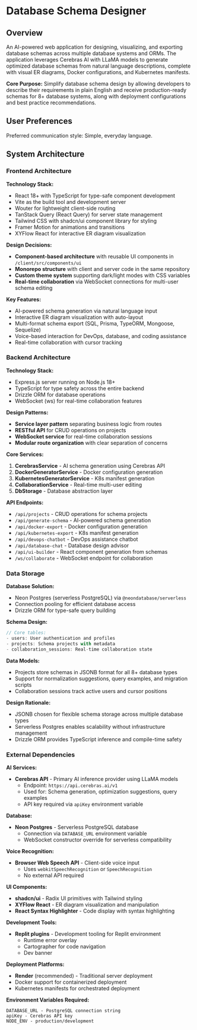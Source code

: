# Database Schema Designer

## Overview

An AI-powered web application for designing, visualizing, and exporting database schemas across multiple database systems and ORMs. The application leverages Cerebras AI with LLaMA models to generate optimized database schemas from natural language descriptions, complete with visual ER diagrams, Docker configurations, and Kubernetes manifests.

**Core Purpose:** Simplify database schema design by allowing developers to describe their requirements in plain English and receive production-ready schemas for 8+ database systems, along with deployment configurations and best practice recommendations.

## User Preferences

Preferred communication style: Simple, everyday language.

## System Architecture

### Frontend Architecture

**Technology Stack:**
- React 18+ with TypeScript for type-safe component development
- Vite as the build tool and development server
- Wouter for lightweight client-side routing
- TanStack Query (React Query) for server state management
- Tailwind CSS with shadcn/ui component library for styling
- Framer Motion for animations and transitions
- XYFlow React for interactive ER diagram visualization

**Design Decisions:**
- **Component-based architecture** with reusable UI components in `/client/src/components/ui`
- **Monorepo structure** with client and server code in the same repository
- **Custom theme system** supporting dark/light modes with CSS variables
- **Real-time collaboration** via WebSocket connections for multi-user schema editing

**Key Features:**
- AI-powered schema generation via natural language input
- Interactive ER diagram visualization with auto-layout
- Multi-format schema export (SQL, Prisma, TypeORM, Mongoose, Sequelize)
- Voice-based interaction for DevOps, database, and coding assistance
- Real-time collaboration with cursor tracking

### Backend Architecture

**Technology Stack:**
- Express.js server running on Node.js 18+
- TypeScript for type safety across the entire backend
- Drizzle ORM for database operations
- WebSocket (ws) for real-time collaboration features

**Design Patterns:**
- **Service layer pattern** separating business logic from routes
- **RESTful API** for CRUD operations on projects
- **WebSocket service** for real-time collaboration sessions
- **Modular route organization** with clear separation of concerns

**Core Services:**
1. **CerebrasService** - AI schema generation using Cerebras API
2. **DockerGeneratorService** - Docker configuration generation
3. **KubernetesGeneratorService** - K8s manifest generation
4. **CollaborationService** - Real-time multi-user editing
5. **DbStorage** - Database abstraction layer

**API Endpoints:**
- `/api/projects` - CRUD operations for schema projects
- `/api/generate-schema` - AI-powered schema generation
- `/api/docker-export` - Docker configuration generation
- `/api/kubernetes-export` - K8s manifest generation
- `/api/devops-chatbot` - DevOps assistance chatbot
- `/api/database-chat` - Database design advisor
- `/api/ui-builder` - React component generation from schemas
- `/ws/collaborate` - WebSocket endpoint for collaboration

### Data Storage

**Database Solution:**
- Neon Postgres (serverless PostgreSQL) via `@neondatabase/serverless`
- Connection pooling for efficient database access
- Drizzle ORM for type-safe query building

**Schema Design:**
```typescript
// Core tables:
- users: User authentication and profiles
- projects: Schema projects with metadata
- collaboration_sessions: Real-time collaboration state
```

**Data Models:**
- Projects store schemas in JSONB format for all 8+ database types
- Support for normalization suggestions, query examples, and migration scripts
- Collaboration sessions track active users and cursor positions

**Design Rationale:**
- JSONB chosen for flexible schema storage across multiple database types
- Serverless Postgres enables scalability without infrastructure management
- Drizzle ORM provides TypeScript inference and compile-time safety

### External Dependencies

**AI Services:**
- **Cerebras API** - Primary AI inference provider using LLaMA models
  - Endpoint: `https://api.cerebras.ai/v1`
  - Used for: Schema generation, optimization suggestions, query examples
  - API key required via `apiKey` environment variable

**Database:**
- **Neon Postgres** - Serverless PostgreSQL database
  - Connection via `DATABASE_URL` environment variable
  - WebSocket constructor override for serverless compatibility

**Voice Recognition:**
- **Browser Web Speech API** - Client-side voice input
  - Uses `webkitSpeechRecognition` or `SpeechRecognition`
  - No external API required

**UI Components:**
- **shadcn/ui** - Radix UI primitives with Tailwind styling
- **XYFlow React** - ER diagram visualization and manipulation
- **React Syntax Highlighter** - Code display with syntax highlighting

**Development Tools:**
- **Replit plugins** - Development tooling for Replit environment
  - Runtime error overlay
  - Cartographer for code navigation
  - Dev banner

**Deployment Platforms:**
- **Render** (recommended) - Traditional server deployment
- Docker support for containerized deployment
- Kubernetes manifests for orchestrated deployment

**Environment Variables Required:**
```
DATABASE_URL - PostgreSQL connection string
apiKey - Cerebras API key
NODE_ENV - production/development
```